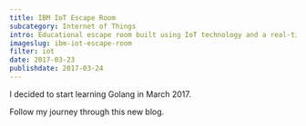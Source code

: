 ```yaml
---
title: IBM IoT Escape Room
subcategory: Internet of Things
intro: Educational escape room built using IoT technology and a real-time database with IBM for a module project in April 2018.
imageslug: ibm-iot-escape-room
filter: iot
date: 2017-03-23
publishdate: 2017-03-24
---
```


I decided to start learning Golang in March 2017.

Follow my journey through this new blog.